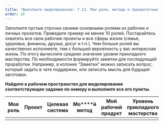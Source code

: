 ```yaml
---
title: "Выполните моделирование: 7.13. Мои роли, методы и приоритетные проекты"
order: 28
---
```




Заполните пустые строчки своими основными ролями из рабочих и личных проектов. Приведите пример не менее 10 ролей. Постарайтесь охватить все свои рабочие проекты и все сферы жизни (семья, здоровье, финансы, друзья, досуг и т.п.). Чем больше ролей вы качественно исполняете, тем с большей вероятность у вас интересная жизнь. По итогу вычислите среднее значение уровня прикладного мастерства. По необходимости формируйте заметки для последующей проработки. Например, в колонке “Заметки” можно записать вопрос, который задать в чате поддержки, или записать мысль для будущей заготовки.

**Найдите в рабочем пространстве для моделирования соответствующее задание по номеру и выполните все его пункты.**

| **Моя роль** | **Проект** | **Целевая система** | **Мо****й метод** | **Мой рабочий продукт** | **Уровень прикладного мастерства** | **Заметки** |
| --- | --- | --- | --- | --- | --- | --- |
|  |  |  |  |  |  |  |

